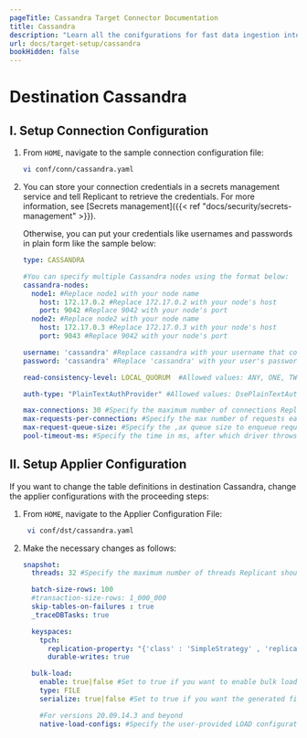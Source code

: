 ```yaml
---
pageTitle: Cassandra Target Connector Documentation
title: Cassandra
description: "Learn all the conifgurations for fast data ingestion into your Cassandra databases, with support for bulk loading."
url: docs/target-setup/cassandra
bookHidden: false
---
```

# Destination Cassandra

## I. Setup Connection Configuration

1. From ```HOME```, navigate to the sample connection configuration file:
    ```BASH
    vi conf/conn/cassandra.yaml
    ```

2. You can store your connection credentials in a secrets management service and tell Replicant to retrieve the credentials. For more information, see [Secrets management]({{< ref "docs/security/secrets-management" >}}). 
    
    Otherwise, you can put your credentials like usernames and passwords in plain form like the sample below:

    ```YAML
    type: CASSANDRA

    #You can specify multiple Cassandra nodes using the format below:
    cassandra-nodes:
      node1: #Replace node1 with your node name
        host: 172.17.0.2 #Replace 172.17.0.2 with your node's host
        port: 9042 #Replace 9042 with your node's port
      node2: #Replace node2 with your node name
        host: 172.17.0.3 #Replace 172.17.0.3 with your node's host
        port: 9043 #Replace 9042 with your node's port

    username: 'cassandra' #Replace cassandra with your username that connects to your Cassandra server
    password: 'cassandra' #Replace 'cassandra' with your user's password

    read-consistency-level: LOCAL_QUORUM  #Allowed values: ANY, ONE, TWO, THREE, QUORUM, ALL, LOCAL_QUORUM, EACH_QUORUM, SERIAL, LOCAL_SERIAL, LOCAL_ONE

    auth-type: "PlainTextAuthProvider" #Allowed values: DsePlainTextAuthProvider, PlainTextAuthProvider

    max-connections: 30 #Specify the maximum number of connections Replicant can open in Cassandra
    max-requests-per-connection: #Specify the max number of requests each connection will handle in parallel.
    max-request-queue-size: #Specify the ,ax queue size to enqueue requests while all connections are busy. If more than the max-queue-size request get queued, then driver throws BusyPoolException.
    pool-timeout-ms: #Specify the time in ms, after which driver throws BusyPoolException, if all connections are busy serving max requests.
    ```


## II. Setup Applier Configuration

If you want to change the table definitions in destination Cassandra, change the applier configurations with the proceeding steps:  

1. From ```HOME```, navigate to the Applier Configuration File:
   ```BASH
    vi conf/dst/cassandra.yaml
    ```

2. Make the necessary changes as follows:

    ```YAML
    snapshot:
      threads: 32 #Specify the maximum number of threads Replicant should use for writing to the target

      batch-size-rows: 100
      #transaction-size-rows: 1_000_000
      skip-tables-on-failures : true
      _traceDBTasks: true

      keyspaces:
        tpch:
          replication-property: "{'class' : 'SimpleStrategy' , 'replication_factor' : 1}"
          durable-writes: true

      bulk-load:
        enable: true|false #Set to true if you want to enable bulk loading
        type: FILE
        serialize: true|false #Set to true if you want the generated files to be applied in serial/parallel fashion

        #For versions 20.09.14.3 and beyond
        native-load-configs: #Specify the user-provided LOAD configuration string which will be appended to the s3 specific LOAD SQL command

    ```
